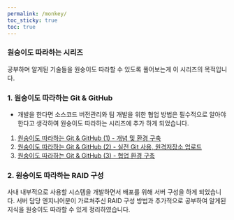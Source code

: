 ```yaml
---
permalink: /monkey/
toc_sticky: true
toc: true
---
```


### 원숭이도 따라하는 시리즈
공부하며 알게된 기술들을 원숭이도 따라할 수 있도록 풀어보는게 이 시리즈의 목적입니다.

### 1. 원숭이도 따라하는 Git & GitHub
 * 개발을 한다면 소스코드 버전관리와 팀 개발을 위한 협업 방법은 필수적으로 알아야 한다고 생각하여
    원숭이도 따라하는 시리즈에 추가 하게 되었습니다.

 1. [원숭이도 따라하는 Git & GitHub (1) - 개념 및 환경 구축](/git/mokey_series_1/) 
 2. [원숭이도 따라하는 Git & GitHub (2) - 실전 Git 사용, 원격저장소 업로드](/git/mokey_series_2/)       
 3. [원숭이도 따라하는 Git & GitHub (3) - 협업 환경 구축](/git/mokey_series_3/)       


### 2. 원숭이도 따라하는 RAID 구성
사내 내부적으로 사용할 시스템을 개발하면서 배포를 위해 서버 구성을 하게 되었습니다. 서버 담당
엔지니어분이 가르쳐주신 RAID 구성 방법과 추가적으로 공부하여 알게된 지식을 원숭이도 따라할 수 있게
 정리하였습니다. 


